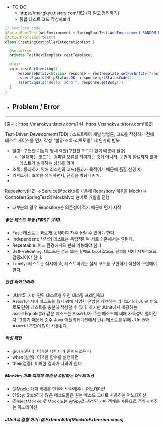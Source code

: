 

- TO-DO
    - https://mangkyu.tistory.com/182 (다 읽고 정리하기)
    - 통합 테스트 코드 작성해보기
```java
// template code
@SpringBootTest(webEnvironment = SpringBootTest.WebEnvironment.RANDOM_PORT)
@ActiveProfiles("test")
class GreetingControllerIntegrationTest {

  @Autowired
  private TestRestTemplate restTemplate;

  @Test
  void testGetGreeting() {
      ResponseEntity<String> response = restTemplate.getForEntity("/api/greetings/John", String.class);
      assertEquals(HttpStatus.OK, response.getStatusCode());
      assertEquals("Hello, John!", response.getBody());
  }
}
  ```

- Problem / Error
    - 

----

[출처 : https://mangkyu.tistory.com/144, https://mangkyu.tistory.com/182]

Test-Driven Development(TDD) : 소프트웨어 개발 방법론, 코드를 작성하기 전에 테스트 케이스를 먼저 작성
"빨강-초록-리팩토링" 세 단계의 반복
  * 빨강 : 구현할 기능의 명세 역할(구현된 코드가 없기 때문에 빨강)
    * "실패하는 코드"는 컴파일 오류를 의미하는 것이 아니라, 구현이 완료되지 않아 테스트가 실패하는 상태를 의미
  * 초록 : 통과하기 위해 최소한의 코드(통과가 목적이기 때문에 품질 신경 X)
  * 리팩토링 : 초록을 유지하면서, 품질을 향상시키기.
  * 
Repository(H2) -> Service(Mockito를 사용해 Repository 계층을 Mock) -> Controller(SpringTest의 MockMvc) 순서로 개발을 진행
* 대부분의 경우 Repository는 의존성이 적기 때문에 먼저 시작

##### 좋은 테스트 특징 (FIRST 규칙)
* Fast: 테스트는 빠르게 동작하여 자주 돌릴 수 있어야 한다.
* Independent: 각각의 테스트는 독립적이며 서로 의존해서는 안된다.
* Repeatable: 어느 환경에서도 반복 가능해야 한다.
* Self-Validating: 테스트는 성공 또는 실패로 bool 값으로 결과를 내어 자체적으로 검증되어야 한다.
* Timely: 테스트는 적시에 즉, 테스트하려는 실제 코드를 구현하기 직전에 구현해야 한다.


##### 관련 라이브러리
* JUnit5: 자바 단위 테스트를 위한 테스팅 프레임워크
* AssertJ: 자바 테스트를 돕기 위해 다양한 문법을 지원하는 라이브러리
JUnit 만으로도 단위 테스트를 충분히 작성할 수 있다. 하지만 JUnit에서 제공하는 assertEquals()와 같은 메소드는 AssertJ가 주는 메소드에 비해 가독성이 떨어진다. 그렇기 때문에 순수 Java 애플리케이션에서 단위 테스트를 위해 JUnit5와 AssertJ 조합이 많이 사용된다.

##### 작성 패턴
* given(준비): 어떠한 데이터가 준비되었을 때
* when(실행): 어떠한 함수를 실행하면
* then(검증): 어떠한 결과가 나와야 한다.

##### Mockito 가짜 객체의 의존성 주입하는 어노테이션

* @Mock: 가짜 객체를 만들어 반환해주는 어노테이션
* @Spy: Stub하지 않은 메소드들은 원본 메소드 그대로 사용하는 어노테이션
* @InjectMocks: @Mock 또는 @Spy로 생성된 가짜 객체를 자동으로 주입시켜주는 어노테이션

##### JUnit과 결합 하기 : @ExtendWith(MockitoExtension.class)